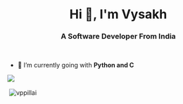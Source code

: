 <h1 align="center">Hi 👋, I'm Vysakh</h1>
<h3 align="center">A Software Developer From India</h3>

<br/>

- 🌱 I’m currently going with **Python and C**



<img src="https://github-profile-trophy.vercel.app/?username=vppillai&theme=dracula&column=3&margin-w=15&margin-h=15 (https://github.com/ryo-ma/github-profile-trophy)">

<p>&nbsp;<img align="center" src="https://github-readme-stats.vercel.app/api?username=vppillai&show_icons=true&count_private=true&theme=dark" alt="vppillai" /></p>
